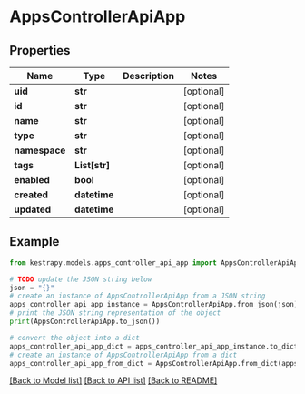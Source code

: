# AppsControllerApiApp


## Properties

Name | Type | Description | Notes
------------ | ------------- | ------------- | -------------
**uid** | **str** |  | [optional] 
**id** | **str** |  | [optional] 
**name** | **str** |  | [optional] 
**type** | **str** |  | [optional] 
**namespace** | **str** |  | [optional] 
**tags** | **List[str]** |  | [optional] 
**enabled** | **bool** |  | [optional] 
**created** | **datetime** |  | [optional] 
**updated** | **datetime** |  | [optional] 

## Example

```python
from kestrapy.models.apps_controller_api_app import AppsControllerApiApp

# TODO update the JSON string below
json = "{}"
# create an instance of AppsControllerApiApp from a JSON string
apps_controller_api_app_instance = AppsControllerApiApp.from_json(json)
# print the JSON string representation of the object
print(AppsControllerApiApp.to_json())

# convert the object into a dict
apps_controller_api_app_dict = apps_controller_api_app_instance.to_dict()
# create an instance of AppsControllerApiApp from a dict
apps_controller_api_app_from_dict = AppsControllerApiApp.from_dict(apps_controller_api_app_dict)
```
[[Back to Model list]](../README.md#documentation-for-models) [[Back to API list]](../README.md#documentation-for-api-endpoints) [[Back to README]](../README.md)


